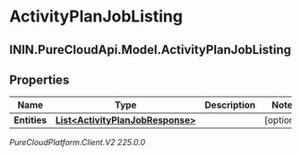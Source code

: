 # ActivityPlanJobListing

## ININ.PureCloudApi.Model.ActivityPlanJobListing

## Properties

|Name | Type | Description | Notes|
|------------ | ------------- | ------------- | -------------|
| **Entities** | [**List&lt;ActivityPlanJobResponse&gt;**](ActivityPlanJobResponse) |  | [optional] |



_PureCloudPlatform.Client.V2 225.0.0_
